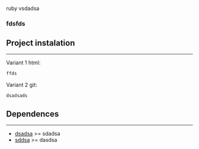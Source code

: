 # 
ruby  vsdadsa
  
### fdsfds
## Project instalation
---

Variant 1 html:
```html
ffds
```
Variant 2 git:
```html
dsadsads
```

## Dependences
---
- [dsadsa]() >= sdadsa 
- [sddsa]() >= dasdsa 
